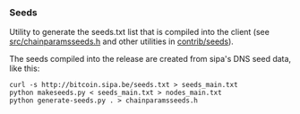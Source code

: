 ### Seeds ###

Utility to generate the seeds.txt list that is compiled into the client
(see [src/chainparamsseeds.h](/src/chainparamsseeds.h) and other utilities in [contrib/seeds](/contrib/seeds)).

The seeds compiled into the release are created from sipa's DNS seed data, like this:

    curl -s http://bitcoin.sipa.be/seeds.txt > seeds_main.txt
    python makeseeds.py < seeds_main.txt > nodes_main.txt
    python generate-seeds.py . > chainparamsseeds.h

